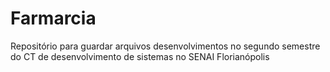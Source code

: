 # Farmarcia
Repositório para guardar arquivos  desenvolvimentos no segundo semestre do CT de desenvolvimento de sistemas no SENAI Florianópolis
